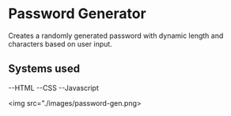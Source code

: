 # Password Generator
Creates a randomly generated password with dynamic length and characters based on user input.

## Systems used
--HTML
--CSS
--Javascript

<img src="./images/password-gen.png>